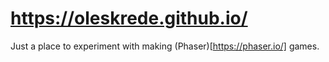 # https://oleskrede.github.io/

Just a place to experiment with making (Phaser)[https://phaser.io/] games.